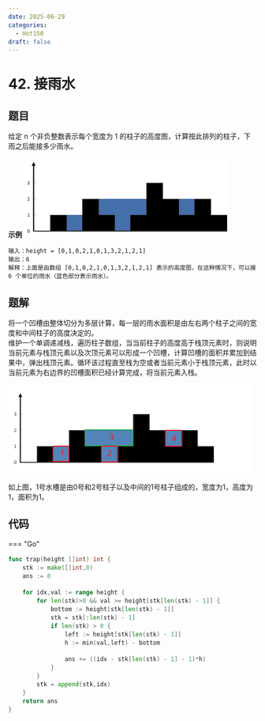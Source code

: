 ```yaml
---
date: 2025-06-29
categories:
  - Hot150
draft: false
---
```


# 42. 接雨水

## 题目

给定 n 个非负整数表示每个宽度为 1 的柱子的高度图，计算按此排列的柱子，下雨之后能接多少雨水。


**示例**
![](./images/16_42_接雨水.png)
```
输入：height = [0,1,0,2,1,0,1,3,2,1,2,1]
输出：6
解释：上面是由数组 [0,1,0,2,1,0,1,3,2,1,2,1] 表示的高度图，在这种情况下，可以接 6 个单位的雨水（蓝色部分表示雨水）。 
```


<!-- more -->

## 题解

将一个凹槽由整体切分为多层计算，每一层的雨水面积是由左右两个柱子之间的宽度和中间柱子的高度决定的。  
维护一个单调递减栈，遍历柱子数组，当当前柱子的高度高于栈顶元素时，则说明当前元素与栈顶元素以及次顶元素可以形成一个凹槽，计算凹槽的面积并累加到结果中，弹出栈顶元素。循环该过程直至栈为空或者当前元素小于栈顶元素，此时以当前元素为右边界的凹槽面积已经计算完成，将当前元素入栈。

![](./images/16_42_接雨水_1.png)

如上图，1号水槽是由0号和2号柱子以及中间的1号柱子组成的，宽度为1，高度为1，面积为1。

## 代码

=== "Go"

```go
func trap(height []int) int {
    stk := make([]int,0)
    ans := 0
    
    for idx,val := range height {
        for len(stk)>0 && val >= height[stk[len(stk) - 1]] {
            bottom := height[stk[len(stk) - 1]]
            stk = stk[:len(stk) - 1]
            if len(stk) > 0 {
                left := height[stk[len(stk) - 1]]
                h := min(val,left) - bottom

                ans += ((idx - stk[len(stk) - 1] - 1)*h)
            }
        } 
        stk = append(stk,idx)
    }
    return ans
}
```